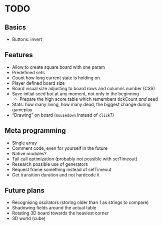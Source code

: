 # TODO

## Basics

* Buttons: invert

## Features

* Allow to create square board with one param
* Predefined sets
* Count how long current state is holding on
* Player defined board size
* Board visual size adjusting to board rows and columns number (CSS)
* Save initial seed *but* at any moment, not only in the beginning
  * Prepare the high score table which remembers tickCount *and* seed
* Stats: how many living, how many dead, the biggest change during gameplay
* “Drawing” on board (`mousedown` instead of `click`?)

## Meta programming

* Single array
* Comment code, even for yourself in the future
* Native modules?
* Tail call optimization (probably not possible with setTimeout)
* Research possible use of generators
* Request frame something instead of setTimeout
* Get transition duration and not hardcode it

## Future plans

* Recognising oscilators (storing older than 1 as strings to compare)
* Shadowing fields around the actual table
* Rotating 3D board towards the heaviest corner
* 3D world (cube)